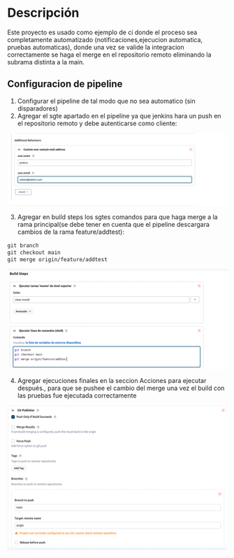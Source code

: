 # Descripción

Este proyecto es usado como ejemplo de ci donde el proceso sea completamente automatizado (notificaciones,ejecucion automatica, pruebas automaticas), donde una vez
se valide la integracion correctamente se haga el merge en el repositorio remoto eliminando la subrama distinta a la main.

## Configuracion de pipeline
1. Configurar el pipeline de tal modo que no sea automatico (sin disparadores)
2. Agregar el sgte apartado en el pipeline ya que jenkins hara un push en el repositorio remoto y debe autenticarse como cliente:

![config1.png](assets/config1.png)

3. Agregar en build steps los sgtes comandos para que haga merge a la rama principal(se debe tener en cuenta que el pipeline descargara cambios de la rama feature/addtest):
```shell
git branch
git checkout main
git merge origin/feature/addtest
```

![config1.png](assets/config2.png)

4. Agregar ejecuciones finales en la seccion Acciones para ejecutar después., para que se pushee el cambio del merge una vez el build con las pruebas fue ejecutada correctamente

![config3.png](assets/config3.png)